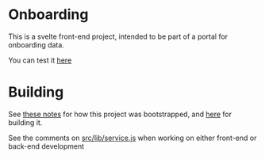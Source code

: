 # Onboarding

This is a svelte front-end project, intended to be part of a portal for onboarding data.

You can test it [here](https://aaronp.github.io/onboarding/)


# Building
See [these notes](./docs/bootstrap.md) for how this project was bootstrapped, and [here](./docs/building.md) for building it.

See the comments on [src/lib/service.js](./src/lib/service.js) when working on either front-end or back-end development